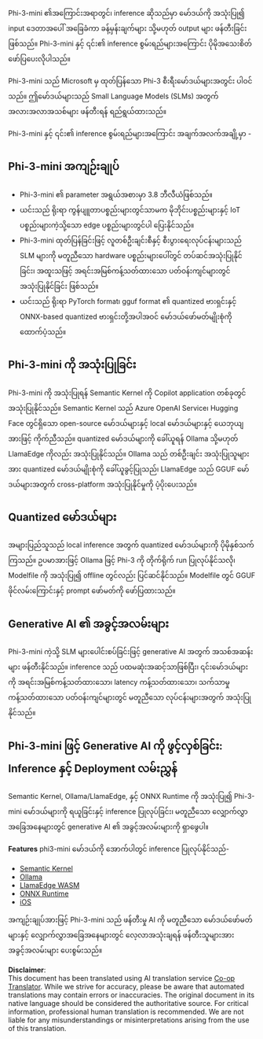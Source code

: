 <!--
CO_OP_TRANSLATOR_METADATA:
{
  "original_hash": "f1ff728038c4f554b660a36b76cbdd6e",
  "translation_date": "2025-05-07T14:42:13+00:00",
  "source_file": "md/01.Introduction/03/overview.md",
  "language_code": "mo"
}
-->
Phi-3-mini ၏အကြောင်းအရာတွင်၊ inference ဆိုသည်မှာ မော်ဒယ်ကို အသုံးပြု၍ input ဒေတာအပေါ် အခြေခံကာ ခန့်မှန်းချက်များ သို့မဟုတ် output များ ဖန်တီးခြင်းဖြစ်သည်။ Phi-3-mini နှင့် ၎င်း၏ inference စွမ်းရည်များအကြောင်း ပိုမိုအသေးစိတ် ဖော်ပြပေးလိုပါသည်။

Phi-3-mini သည် Microsoft မှ ထုတ်ပြန်သော Phi-3 စီးရီးမော်ဒယ်များအတွင်း ပါဝင်သည်။ ဤမော်ဒယ်များသည် Small Language Models (SLMs) အတွက် အလားအလာအသစ်များ ဖန်တီးရန် ရည်ရွယ်ထားသည်။

Phi-3-mini နှင့် ၎င်း၏ inference စွမ်းရည်များအကြောင်း အချက်အလက်အချို့မှာ -

## **Phi-3-mini အကျဉ်းချုပ်**
- Phi-3-mini ၏ parameter အရွယ်အစားမှာ 3.8 ဘီလီယံဖြစ်သည်။
- ယင်းသည် ရိုးရာ ကွန်ပျူတာပစ္စည်းများတွင်သာမက မိုဘိုင်းပစ္စည်းများနှင့် IoT ပစ္စည်းများကဲ့သို့သော edge ပစ္စည်းများတွင်ပါ ပြေးနိုင်သည်။
- Phi-3-mini ထုတ်ပြန်ခြင်းဖြင့် လူတစ်ဦးချင်းစီနှင့် စီးပွားရေးလုပ်ငန်းများသည် SLM များကို မတူညီသော hardware ပစ္စည်းများပေါ်တွင် တပ်ဆင်အသုံးပြုနိုင်ခြင်း၊ အထူးသဖြင့် အရင်းအမြစ်ကန့်သတ်ထားသော ပတ်ဝန်းကျင်များတွင် အသုံးပြုနိုင်ခြင်း ဖြစ်သည်။
- ယင်းသည် ရိုးရာ PyTorch format၊ gguf format ၏ quantized ဗားရှင်းနှင့် ONNX-based quantized ဗားရှင်းတို့အပါအဝင် မော်ဒယ်ဖော်မတ်မျိုးစုံကို ထောက်ပံ့သည်။

## **Phi-3-mini ကို အသုံးပြုခြင်း**
Phi-3-mini ကို အသုံးပြုရန် Semantic Kernel ကို Copilot application တစ်ခုတွင် အသုံးပြုနိုင်သည်။ Semantic Kernel သည် Azure OpenAI Service၊ Hugging Face တွင်ရှိသော open-source မော်ဒယ်များနှင့် local မော်ဒယ်များနှင့် ယေဘုယျအားဖြင့် ကိုက်ညီသည်။
quantized မော်ဒယ်များကို ခေါ်ယူရန် Ollama သို့မဟုတ် LlamaEdge ကိုလည်း အသုံးပြုနိုင်သည်။ Ollama သည် တစ်ဦးချင်း အသုံးပြုသူများအား quantized မော်ဒယ်မျိုးစုံကို ခေါ်ယူခွင့်ပြုသည်၊ LlamaEdge သည် GGUF မော်ဒယ်များအတွက် cross-platform အသုံးပြုနိုင်မှုကို ပံ့ပိုးပေးသည်။

## **Quantized မော်ဒယ်များ**
အများပြည်သူသည် local inference အတွက် quantized မော်ဒယ်များကို ပိုမိုနှစ်သက်ကြသည်။ ဥပမာအားဖြင့် Ollama ဖြင့် Phi-3 ကို တိုက်ရိုက် run ပြုလုပ်နိုင်သလို၊ Modelfile ကို အသုံးပြု၍ offline တွင်လည်း ပြင်ဆင်နိုင်သည်။ Modelfile တွင် GGUF ဖိုင်လမ်းကြောင်းနှင့် prompt ဖော်မတ်ကို ဖော်ပြထားသည်။

## **Generative AI ၏ အခွင့်အလမ်းများ**
Phi-3-mini ကဲ့သို့ SLM များပေါင်းစပ်ခြင်းဖြင့် generative AI အတွက် အသစ်အဆန်းများ ဖန်တီးနိုင်သည်။ inference သည် ပထမဆုံးအဆင့်သာဖြစ်ပြီး၊ ၎င်းမော်ဒယ်များကို အရင်းအမြစ်ကန့်သတ်ထားသော၊ latency ကန့်သတ်ထားသော၊ သက်သာမှုကန့်သတ်ထားသော ပတ်ဝန်းကျင်များတွင် မတူညီသော လုပ်ငန်းများအတွက် အသုံးပြုနိုင်သည်။

## **Phi-3-mini ဖြင့် Generative AI ကို ဖွင့်လှစ်ခြင်း: Inference နှင့် Deployment လမ်းညွှန်**
Semantic Kernel, Ollama/LlamaEdge, နှင့် ONNX Runtime ကို အသုံးပြု၍ Phi-3-mini မော်ဒယ်များကို ရယူခြင်းနှင့် inference ပြုလုပ်ခြင်း၊ မတူညီသော လျှောက်လွှာအခြေအနေများတွင် generative AI ၏ အခွင့်အလမ်းများကို ရှာဖွေပါ။

**Features**
phi3-mini မော်ဒယ်ကို အောက်ပါတွင် inference ပြုလုပ်နိုင်သည်-

- [Semantic Kernel](https://github.com/Azure-Samples/Phi-3MiniSamples/tree/main/semantickernel?WT.mc_id=aiml-138114-kinfeylo)
- [Ollama](https://github.com/Azure-Samples/Phi-3MiniSamples/tree/main/ollama?WT.mc_id=aiml-138114-kinfeylo)
- [LlamaEdge WASM](https://github.com/Azure-Samples/Phi-3MiniSamples/tree/main/wasm?WT.mc_id=aiml-138114-kinfeylo)
- [ONNX Runtime](https://github.com/Azure-Samples/Phi-3MiniSamples/tree/main/onnx?WT.mc_id=aiml-138114-kinfeylo)
- [iOS](https://github.com/Azure-Samples/Phi-3MiniSamples/tree/main/ios?WT.mc_id=aiml-138114-kinfeylo)

အကျဉ်းချုပ်အားဖြင့် Phi-3-mini သည် ဖန်တီးမှု AI ကို မတူညီသော မော်ဒယ်ဖော်မတ်များနှင့် လျှောက်လွှာအခြေအနေများတွင် လေ့လာအသုံးချရန် ဖန်တီးသူများအား အခွင့်အလမ်းများ ပေးစွမ်းသည်။

**Disclaimer**:  
This document has been translated using AI translation service [Co-op Translator](https://github.com/Azure/co-op-translator). While we strive for accuracy, please be aware that automated translations may contain errors or inaccuracies. The original document in its native language should be considered the authoritative source. For critical information, professional human translation is recommended. We are not liable for any misunderstandings or misinterpretations arising from the use of this translation.
